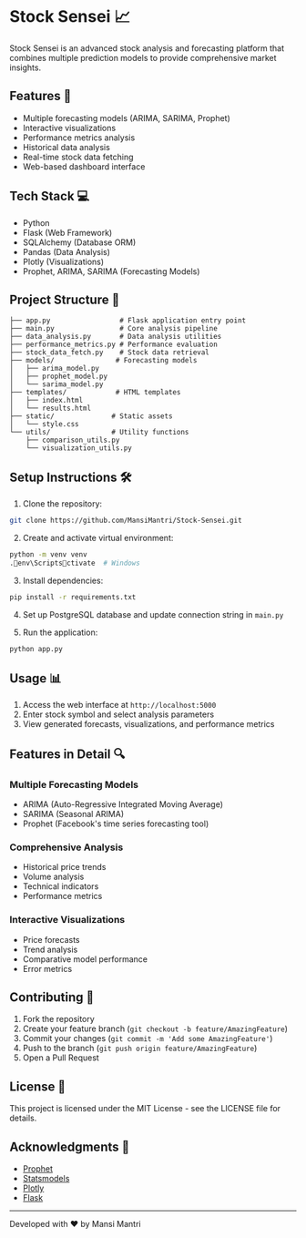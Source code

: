 # Stock Sensei 📈

Stock Sensei is an advanced stock analysis and forecasting platform that combines multiple prediction models to provide comprehensive market insights.

## Features 🚀

- Multiple forecasting models (ARIMA, SARIMA, Prophet)
- Interactive visualizations
- Performance metrics analysis
- Historical data analysis
- Real-time stock data fetching
- Web-based dashboard interface

## Tech Stack 💻

- Python
- Flask (Web Framework)
- SQLAlchemy (Database ORM)
- Pandas (Data Analysis)
- Plotly (Visualizations)
- Prophet, ARIMA, SARIMA (Forecasting Models)

## Project Structure 📁

```plaintext
├── app.py                 # Flask application entry point
├── main.py                # Core analysis pipeline
├── data_analysis.py       # Data analysis utilities
├── performance_metrics.py # Performance evaluation
├── stock_data_fetch.py    # Stock data retrieval
├── models/               # Forecasting models
│   ├── arima_model.py
│   ├── prophet_model.py
│   └── sarima_model.py
├── templates/            # HTML templates
│   ├── index.html
│   └── results.html
├── static/              # Static assets
│   └── style.css
└── utils/               # Utility functions
    ├── comparison_utils.py
    └── visualization_utils.py
```

## Setup Instructions 🛠️

1. Clone the repository:
```bash
git clone https://github.com/MansiMantri/Stock-Sensei.git
```

2. Create and activate virtual environment:
```bash
python -m venv venv
.env\Scriptsctivate  # Windows
```

3. Install dependencies:
```bash
pip install -r requirements.txt
```

4. Set up PostgreSQL database and update connection string in `main.py`

5. Run the application:
```bash
python app.py
```

## Usage 📊

1. Access the web interface at `http://localhost:5000`
2. Enter stock symbol and select analysis parameters
3. View generated forecasts, visualizations, and performance metrics

## Features in Detail 🔍

### Multiple Forecasting Models
- ARIMA (Auto-Regressive Integrated Moving Average)
- SARIMA (Seasonal ARIMA)
- Prophet (Facebook's time series forecasting tool)

### Comprehensive Analysis
- Historical price trends
- Volume analysis
- Technical indicators
- Performance metrics

### Interactive Visualizations
- Price forecasts
- Trend analysis
- Comparative model performance
- Error metrics

## Contributing 🤝

1. Fork the repository
2. Create your feature branch (`git checkout -b feature/AmazingFeature`)
3. Commit your changes (`git commit -m 'Add some AmazingFeature'`)
4. Push to the branch (`git push origin feature/AmazingFeature`)
5. Open a Pull Request

## License 📝

This project is licensed under the MIT License - see the LICENSE file for details.

## Acknowledgments 🙏

- [Prophet](https://facebook.github.io/prophet/)
- [Statsmodels](https://www.statsmodels.org/)
- [Plotly](https://plotly.com/)
- [Flask](https://flask.palletsprojects.com/)

---

Developed with ❤️ by Mansi Mantri

